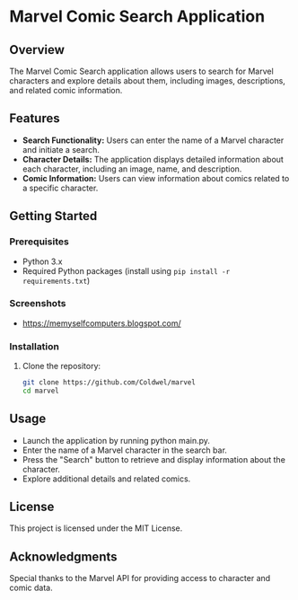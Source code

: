# Marvel Comic Search Application

## Overview
The Marvel Comic Search application allows users to search for Marvel characters and explore details about them, including images, descriptions, and related comic information.

## Features

- **Search Functionality:** Users can enter the name of a Marvel character and initiate a search.
- **Character Details:** The application displays detailed information about each character, including an image, name, and description.
- **Comic Information:** Users can view information about comics related to a specific character.

## Getting Started

### Prerequisites
- Python 3.x
- Required Python packages (install using `pip install -r requirements.txt`)

### Screenshots
- https://memyselfcomputers.blogspot.com/

### Installation
1. Clone the repository:
   ```bash
   git clone https://github.com/Coldwel/marvel
   cd marvel

## Usage
- Launch the application by running python main.py.
- Enter the name of a Marvel character in the search bar.
- Press the "Search" button to retrieve and display information about the character.
- Explore additional details and related comics.

## License
This project is licensed under the MIT License.

## Acknowledgments
Special thanks to the Marvel API for providing access to character and comic data.
